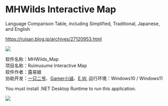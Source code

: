 # MHWilds Interactive Map
Language Comparison Table, including Simplified, Traditional, Japanese, and English

https://ruisan.blog.jp/archives/27120953.html

<img src="https://livedoor.blogimg.jp/ruimusume/imgs/9/4/9466ec7f.png">

软件名称：MHWilds_Map<br>
项目名称：Ruimusume Interactive Map<br>
软件作者：露易娘<br>
协助开发：<a href="https://space.bilibili.com/52904" target="_blank">一只二爷</a>、<a href="https://live.bilibili.com/23261060?visit_id=sikxzm676n4" target="_blank">Gamer小诚</a>、<a href="https://space.bilibili.com/1339783" target="_blank">E.W.</a>
运行环境：Windows10 / Windows11

You must install .NET Desktop Runtime to run this application.

<img src="https://livedoor.blogimg.jp/ruimusume/imgs/7/0/70a53f1f.png">

